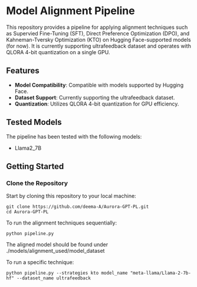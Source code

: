 # Model Alignment Pipeline

This repository provides a pipeline for applying alignment techniques such as Supervied Fine-Tuning (SFT), Direct Preference Optimization (DPO), and Kahneman-Tversky Optimization (KTO) on Hugging Face-supported models (for now). It is currently supporting ultrafeedback dataset and operates with QLORA 4-bit quantization on a single GPU.

## Features

- **Model Compatibility**: Compatible with models supported by Hugging Face.
- **Dataset Support**: Currently supporting the ultrafeedback dataset.
- **Quantization**: Utilizes QLORA 4-bit quantization for GPU efficiency.

## Tested Models

The pipeline has been tested with the following models:
- Llama2_7B

## Getting Started

### Clone the Repository

Start by cloning this repository to your local machine:

```
git clone https://github.com/deema-A/Aurora-GPT-PL.git
cd Aurora-GPT-PL
```

To run the alignment techniques sequentially:

```
python pipeline.py
```

The aligned model should be found under ./models/alignment_used/model_dataset

To run a specific technique:

```
python pipeline.py --strategies kto model_name "meta-llama/Llama-2-7b-hf" --dataset_name ultrafeedback
```

